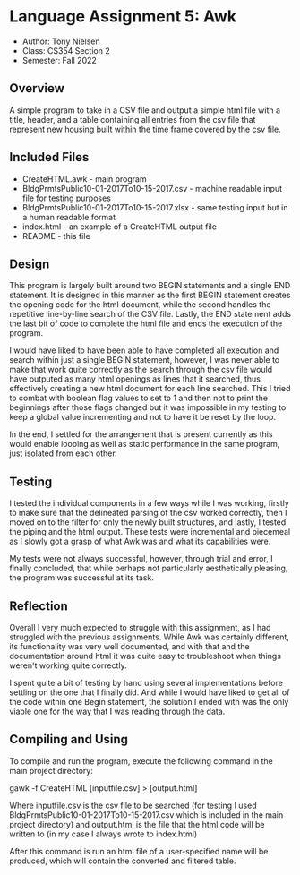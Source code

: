 # Language Assignment 5: Awk

* Author: Tony Nielsen
* Class: CS354 Section 2
* Semester: Fall 2022

## Overview

A simple program to take in a CSV file and output a simple html file with a title, header, and a table containing all entries from the csv file that represent new housing built within the time frame covered by the csv file.

## Included Files

 * CreateHTML.awk - main program
 * BldgPrmtsPublic10-01-2017To10-15-2017.csv - machine readable input file for testing purposes
 * BldgPrmtsPublic10-01-2017To10-15-2017.xlsx - same testing input but in a human readable format
 * index.html - an example of a CreateHTML output file
 * README - this file

## Design

This program is largely built around two BEGIN statements and a single END statement. It is designed in this manner as the first BEGIN statement creates the opening code for the html document, while the second handles the repetitive line-by-line search of the CSV file. Lastly, the END statement adds the last bit of code to complete the html file and ends the execution of the program.

I would have liked to have been able to have completed all execution and search within just a single BEGIN statement, however, I was never able to make that work quite correctly as the search through the csv file would have outputed as many html openings as lines that it searched, thus effectively creating a new html document for each line searched. This I tried to combat with boolean flag values to set to 1 and then not to print the beginnings after those flags changed but it was impossible in my testing to keep a global value incrementing and not to have it be reset by the loop.

In the end, I settled for the arrangement that is present currently as this would enable looping as well as static performance in the same program, just isolated from each other.
 
## Testing

I tested the individual components in a few ways while I was working, firstly to make sure that the delineated parsing of the csv worked correctly, then I moved on to the filter for only the newly built structures, and lastly, I tested the piping and the html output. These tests were incremental and piecemeal as I slowly got a grasp of what Awk was and what its capabilities were.

My tests were not always successful, however, through trial and error, I finally concluded, that while perhaps not particularly aesthetically pleasing, the program was successful at its task.

## Reflection

Overall I very much expected to struggle with this assignment, as I had struggled with the previous assignments. While Awk was certainly different, its functionality was very well documented, and with that and the documentation around html it was quite easy to troubleshoot when things weren't working quite correctly.

I spent quite a bit of testing by hand using several implementations before settling on the one that I finally did. And while I would have liked to get all of the code within one Begin statement, the solution I ended with was the only viable one for the way that I was reading through the data.

## Compiling and Using

To compile and run the program, execute the following command in the main project directory:

gawk -f CreateHTML [inputfile.csv] > [output.html]

Where inputfile.csv is the csv file to be searched (for testing I used BldgPrmtsPublic10-01-2017To10-15-2017.csv which is included in the main project directory) and output.html is the file that the html code will be written to (in my case I always wrote to index.html)

After this command is run an html file of a user-specified name will be produced, which will contain the converted and filtered table.